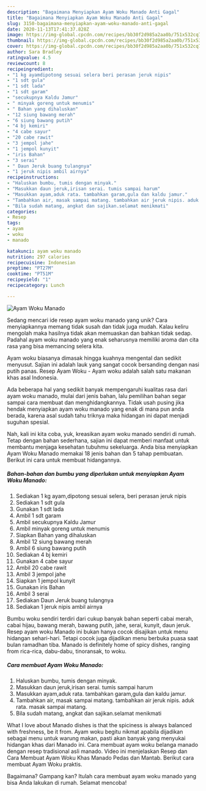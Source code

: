 ```yaml
---
description: "Bagaimana Menyiapkan Ayam Woku Manado Anti Gagal"
title: "Bagaimana Menyiapkan Ayam Woku Manado Anti Gagal"
slug: 3150-bagaimana-menyiapkan-ayam-woku-manado-anti-gagal
date: 2020-11-13T17:41:37.828Z
image: https://img-global.cpcdn.com/recipes/bb30f2d985a2aa0b/751x532cq70/ayam-woku-manado-foto-resep-utama.jpg
thumbnail: https://img-global.cpcdn.com/recipes/bb30f2d985a2aa0b/751x532cq70/ayam-woku-manado-foto-resep-utama.jpg
cover: https://img-global.cpcdn.com/recipes/bb30f2d985a2aa0b/751x532cq70/ayam-woku-manado-foto-resep-utama.jpg
author: Sara Bradley
ratingvalue: 4.5
reviewcount: 8
recipeingredient:
- "1 kg ayamdipotong sesuai selera beri perasan jeruk nipis"
- "1 sdt gula"
- "1 sdt lada"
- "1 sdt garam"
- "secukupnya Kaldu Jamur"
- " minyak goreng untuk menumis"
- " Bahan yang dihaluskan"
- "12 siung bawang merah"
- "6 siung bawang putih"
- "4 bj kemiri"
- "4 cabe sayur"
- "20 cabe rawit"
- "3 jempol jahe"
- "1 jempol kunyit"
- "iris Bahan"
- "3 serai"
- " Daun Jeruk buang tulangnya"
- "1 jeruk nipis ambil airnya"
recipeinstructions:
- "Haluskan bumbu, tumis dengan minyak."
- "Masukkan daun jeruk,irisan serai. tumis sampai harum"
- "Masukkan ayam,aduk rata. tambahkan garam,gula dan kaldu jamur."
- "Tambahkan air, masak sampai matang. tambahkan air jeruk nipis. aduk rata. masak sampai matang."
- "Bila sudah matang, angkat dan sajikan.selamat menikmati"
categories:
- Resep
tags:
- ayam
- woku
- manado

katakunci: ayam woku manado 
nutrition: 297 calories
recipecuisine: Indonesian
preptime: "PT27M"
cooktime: "PT51M"
recipeyield: "1"
recipecategory: Lunch

---
```



![Ayam Woku Manado](https://img-global.cpcdn.com/recipes/bb30f2d985a2aa0b/751x532cq70/ayam-woku-manado-foto-resep-utama.jpg)

Sedang mencari ide resep ayam woku manado yang unik? Cara menyiapkannya memang tidak susah dan tidak juga mudah. Kalau keliru mengolah maka hasilnya tidak akan memuaskan dan bahkan tidak sedap. Padahal ayam woku manado yang enak seharusnya memiliki aroma dan cita rasa yang bisa memancing selera kita.

Ayam woku biasanya dimasak hingga kuahnya mengental dan sedikit menyusut. Sajian ini adalah lauk yang sangat cocok bersanding dengan nasi putih panas. Resep Ayam Woku - Ayam woku adalah salah satu makanan khas asal Indonesia.

Ada beberapa hal yang sedikit banyak mempengaruhi kualitas rasa dari ayam woku manado, mulai dari jenis bahan, lalu pemilihan bahan segar sampai cara membuat dan menghidangkannya. Tidak usah pusing jika hendak menyiapkan ayam woku manado yang enak di mana pun anda berada, karena asal sudah tahu triknya maka hidangan ini dapat menjadi suguhan spesial.


Nah, kali ini kita coba, yuk, kreasikan ayam woku manado sendiri di rumah. Tetap dengan bahan sederhana, sajian ini dapat memberi manfaat untuk membantu menjaga kesehatan tubuhmu sekeluarga. Anda bisa menyiapkan Ayam Woku Manado memakai 18 jenis bahan dan 5 tahap pembuatan. Berikut ini cara untuk membuat hidangannya.

<!--inarticleads1-->

##### Bahan-bahan dan bumbu yang diperlukan untuk menyiapkan Ayam Woku Manado:

1. Sediakan 1 kg ayam,dipotong sesuai selera, beri perasan jeruk nipis
1. Sediakan 1 sdt gula
1. Gunakan 1 sdt lada
1. Ambil 1 sdt garam
1. Ambil secukupnya Kaldu Jamur
1. Ambil  minyak goreng untuk menumis
1. Siapkan  Bahan yang dihaluskan
1. Ambil 12 siung bawang merah
1. Ambil 6 siung bawang putih
1. Sediakan 4 bj kemiri
1. Gunakan 4 cabe sayur
1. Ambil 20 cabe rawit
1. Ambil 3 jempol jahe
1. Siapkan 1 jempol kunyit
1. Gunakan iris Bahan
1. Ambil 3 serai
1. Sediakan  Daun Jeruk buang tulangnya
1. Sediakan 1 jeruk nipis ambil airnya


Bumbu woku sendiri terdiri dari cukup banyak bahan seperti cabai merah, cabai hijau, bawang merah, bawang putih, jahe, serai, kunyit, daun jeruk. Resep ayam woku Manado ini bukan hanya cocok disajikan untuk menu hidangan sehari-hari. Tetapi cocok juga dijadikan menu berbuka puasa saat bulan ramadhan tiba. Manado is definitely home of spicy dishes, ranging from rica-rica, dabu-dabu, tinoransak, to woku. 

<!--inarticleads2-->

##### Cara membuat Ayam Woku Manado:

1. Haluskan bumbu, tumis dengan minyak.
1. Masukkan daun jeruk,irisan serai. tumis sampai harum
1. Masukkan ayam,aduk rata. tambahkan garam,gula dan kaldu jamur.
1. Tambahkan air, masak sampai matang. tambahkan air jeruk nipis. aduk rata. masak sampai matang.
1. Bila sudah matang, angkat dan sajikan.selamat menikmati


What I love about Manado dishes is that the spiciness is always balanced with freshness, be it from. Ayam woku begitu nikmat apabila dijadikan sebagai menu untuk warung makan, pasti akan banyak yang menyukai hidangan khas dari Manado ini. Cara membuat ayam woku belanga manado dengan resep tradisional asli manado. Video ini menjelaskan Resep dan Cara Membuat Ayam Woku Khas Manado Pedas dan Mantab. Berikut cara membuat Ayam Woku praktis. 

Bagaimana? Gampang kan? Itulah cara membuat ayam woku manado yang bisa Anda lakukan di rumah. Selamat mencoba!
